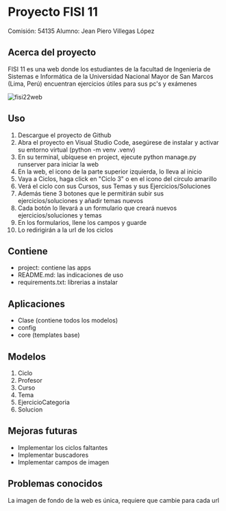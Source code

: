 # Proyecto FISI 11
Comisión: 54135
Alumno: Jean Piero Villegas López

## Acerca del proyecto
FISI 11 es una web donde los estudiantes de la facultad de Ingenieria de Sistemas e Informática de la Universidad Nacional Mayor de San Marcos (Lima, Perú) encuentran ejercicios útiles para sus pc's y exámenes

![fisi22web](https://github.com/pyshots/jeanvillegas/assets/156743660/c47d3b07-e329-4103-a331-59b44a59f3ef)


## Uso
1. Descargue el proyecto de Github
2. Abra el proyecto en Visual Studio Code, asegúrese de instalar y activar su entorno virtual (python -m venv .venv)
3. En su terminal, ubíquese en project, ejecute python manage.py runserver para iniciar la web
4. En la web, el icono de la parte superior izquierda, lo lleva al inicio
5. Vaya a Ciclos, haga click en "Ciclo 3" o en el icono del circulo amarillo
6. Verá el ciclo con sus Cursos, sus Temas y sus Ejercicios/Soluciones 
7. Además tiene 3 botones que le permitirán subir sus ejercicios/soluciones y añadir temas nuevos
8. Cada botón lo llevará a un formulario que creará nuevos ejercicios/soluciones y temas
9. En los formularios, llene los campos y guarde
10. Lo redirigirán a la url de los ciclos

## Contiene
- project: contiene las apps
- README.md: las indicaciones de uso
- requirements.txt: librerias a instalar

## Aplicaciones
- Clase (contiene todos los modelos)
- config
- core (templates base)

## Modelos
1. Ciclo
2. Profesor
3. Curso
4. Tema
5. EjercicioCategoria
6. Solucion

## Mejoras futuras
- Implementar los ciclos faltantes
- Implementar buscadores
- Implementar campos de imagen

## Problemas conocidos
La imagen de fondo de la web es única, requiere que cambie para cada url
